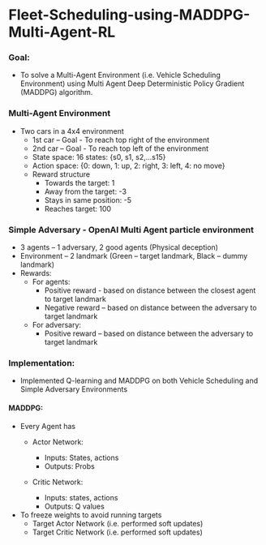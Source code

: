 # Fleet-Scheduling-using-MADDPG-Multi-Agent-RL

<h3>Goal:</h3>

* To solve a Multi-Agent Environment (i.e. Vehicle Scheduling Environment) using Multi Agent Deep Deterministic Policy Gradient (MADDPG) algorithm.

<h3>Multi-Agent Environment</h3>

* Two cars in a 4x4 environment
  * 1st car – Goal - To reach top right of the environment
  * 2nd car – Goal - To reach top left of the environment
  * State space: 16 states: {s0, s1, s2,...s15}
  * Action space: {0: down, 1: up, 2: right, 3: left, 4: no move}
  * Reward structure
    - Towards the target: 1
    - Away from the target: -3
    - Stays in same position: -5
    - Reaches target: 100
    
    
<h3>Simple Adversary - OpenAI Multi Agent particle environment</h3>

* 3 agents – 1 adversary, 2 good agents (Physical deception)
* Environment – 2 landmark (Green – target landmark, Black – dummy landmark)
* Rewards:
  * For agents:
    * Positive reward - based on distance between the closest agent to target landmark
    * Negative reward – based on distance between the adversary to target landmark
  * For adversary:
    * Positive reward – based on distance between the adversary to target landmark
    
<h3>Implementation:</h3>

* Implemented Q-learning and MADDPG on both Vehicle Scheduling and Simple Adversary Environments

<h4>MADDPG:</h4>

* Every Agent has 
    * Actor Network:
       * Inputs: States, actions
       * Outputs: Probs

    * Critic Network:
       * Inputs: states, actions
       * Outputs: Q values
* To freeze weights to avoid running targets
  * Target Actor Network (i.e. performed soft updates)
  * Target Critic Network (i.e. performed soft updates)
  
<img src=''>

